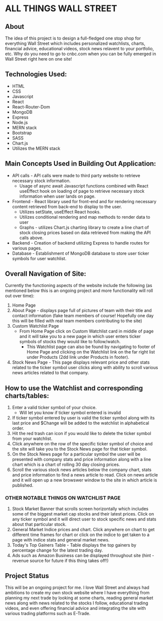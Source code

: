 # ALL THINGS WALL STREET


## About
The idea of this project is to design a full-fledged one stop shop for everything Wall Street which includes personalized watchlists, charts, financial advice, educational videos, stock news relavent to your portfolio, etc. Why do you need to go to cnbc.com when you can be fully emerged in Wall Street right here on one site!


## Technologies Used:
* HTML
* CSS
* Javascript
* React
* React-Router-Dom
* MongoDB
* Express
* Node.js
* MERN stack
* Bootstrap
* SASS
* Chart.js
* Utilizes the MERN stack



## Main Concepts Used in Building Out Application:
* API calls - API calls were made to third party website to retrieve necessary stock information.
     * Usage of async await Javascript functions combined with React useEffect hook on loading of page to retrieve necessary stock information when user lands on page.  
* Frontend - React library used for front-end and for rendering necessary content retrieved from back-end to display to the user.
    * Utilizes setState, useEffect React hooks.
    * Utilizes conditional rendering and map methods to render data to user
    * Graphs - utilizes Chart.js charting library to create a line chart of stock closing prices based on data retrieved from making the API calls above.
* Backend - Creation of backend utilizing Express to handle routes for various pages.
* Database - Establishment of MongoDB database to store user ticker symbols for user watchlist.


## Overall Navigation of Site:
Currently the functioning aspects of the website include the following (as mentioned below this is an ongoing project and more functionality will roll out over time):
 1. Home Page
 2. About Page - displays page full of pictures of team with their title and contact information (fake team members of course! Hopefully one day this will be filled with real team members contributing to the site) 
 3. Custom Watchlist Page
    * From Home Page click on Custom Watchlist card in middle of page and it will take you to a new page in which user enters ticker symbols of stocks they would like to follow/watch.
        * This Watchlist page can also be found by navigating to footer of Home Page and clicking on the Watchlist link on the far right list under Products (2dd link under Products in footer).
 4. Stock News Page - This page displays relevant price and other stats related to the ticker symbol user clicks along with ability to scroll various news articles related to that company.


## How to use the Watchlist and corresponding charts/tables:
1. Enter a valid ticker symbol of your choice.
    * Will let you know if ticker symbol entered is invalid
2. If ticker symbol entered by user is valid the ticker symbol along with its last price and $Change will be added to the watchlist in alphabetical order.
3. Hit the red trash can icon if you would like to delete the ticker symbol from your watchlist.
4. Click anywhere on the row of the specific ticker symbol of choice and the site will take you to the Stock News page for that ticker symbol.
5. On the Stock News page for a particular symbol the user will be presented with company stats and price information along with a line chart which is a chart of rolling 30 day closing prices.
6. Scroll the various stock news articles below the company chart, stats and price information to find a news article to read. Click on news article and it will open up a new browswer window to the site in which article is published. 
### OTHER NOTABLE THINGS ON WATCHLIST PAGE
1. Stock Market Banner that scrolls screen horizontally which includes some of the biggest market cap stocks and their latest prices. Click on any ticker symbol and it will direct user to stock specific news and stats about that particular stock.
2. General Market Indice prices and chart. Click anywhere on chart to get different time frames for chart or click on the indice to get taken to a page with indice stats and general market news.
3. Today's Top Gainers Table - Table displays the top gainers by percentage change for the latest trading day.
4. Ads such as Amazon Business can be displayed throughout site (hint - revenue source for future if this thing takes off!)






## Project Status
This will be an ongoing project for me. I love Wall Street and always had ambitions to create my own stock website where I have everything from planning my next trade by looking at some charts, reading general market news along with news related to the stocks I follow, educational trading videos, and even offering financial advice and integrating the site with various trading platforms such as E-Trade.










